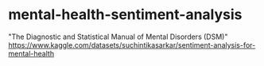 # mental-health-sentiment-analysis
"The Diagnostic and Statistical Manual of Mental Disorders (DSM)"
https://www.kaggle.com/datasets/suchintikasarkar/sentiment-analysis-for-mental-health
